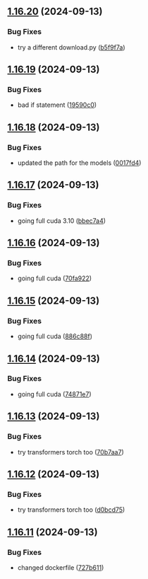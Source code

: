 ## [1.16.20](https://github.com/intenttechnologies/multi2vec-clip-inference-basket/compare/v1.16.19...v1.16.20) (2024-09-13)


### Bug Fixes

* try a different download.py ([b5f9f7a](https://github.com/intenttechnologies/multi2vec-clip-inference-basket/commit/b5f9f7a6e35bc85d05e1b855e1be926c66e35180))

## [1.16.19](https://github.com/intenttechnologies/multi2vec-clip-inference-basket/compare/v1.16.18...v1.16.19) (2024-09-13)


### Bug Fixes

* bad if statement ([19590c0](https://github.com/intenttechnologies/multi2vec-clip-inference-basket/commit/19590c062e6fd5b70640a8dfad9fe20666720121))

## [1.16.18](https://github.com/intenttechnologies/multi2vec-clip-inference-basket/compare/v1.16.17...v1.16.18) (2024-09-13)


### Bug Fixes

* updated the path for the models ([0017fd4](https://github.com/intenttechnologies/multi2vec-clip-inference-basket/commit/0017fd41f8f1074b245582bb9157f152a1053671))

## [1.16.17](https://github.com/intenttechnologies/multi2vec-clip-inference-basket/compare/v1.16.16...v1.16.17) (2024-09-13)


### Bug Fixes

* going full cuda 3.10 ([bbec7a4](https://github.com/intenttechnologies/multi2vec-clip-inference-basket/commit/bbec7a4ee14f730e0037b7bc17ab0f8643fb1c96))

## [1.16.16](https://github.com/intenttechnologies/multi2vec-clip-inference-basket/compare/v1.16.15...v1.16.16) (2024-09-13)


### Bug Fixes

* going full cuda ([70fa922](https://github.com/intenttechnologies/multi2vec-clip-inference-basket/commit/70fa922bef04c305f564f627c389c768b009e1df))

## [1.16.15](https://github.com/intenttechnologies/multi2vec-clip-inference-basket/compare/v1.16.14...v1.16.15) (2024-09-13)


### Bug Fixes

* going full cuda ([886c88f](https://github.com/intenttechnologies/multi2vec-clip-inference-basket/commit/886c88f283559d1c014a0fa90f41e99530ba985e))

## [1.16.14](https://github.com/intenttechnologies/multi2vec-clip-inference-basket/compare/v1.16.13...v1.16.14) (2024-09-13)


### Bug Fixes

* going full cuda ([74871e7](https://github.com/intenttechnologies/multi2vec-clip-inference-basket/commit/74871e755eee57959b5ed2001d4a68d8fc7d9947))

## [1.16.13](https://github.com/intenttechnologies/multi2vec-clip-inference-basket/compare/v1.16.12...v1.16.13) (2024-09-13)


### Bug Fixes

* try transformers torch too ([70b7aa7](https://github.com/intenttechnologies/multi2vec-clip-inference-basket/commit/70b7aa7e2ae77665afe6297f4ef01b9f1a017fd5))

## [1.16.12](https://github.com/intenttechnologies/multi2vec-clip-inference-basket/compare/v1.16.11...v1.16.12) (2024-09-13)


### Bug Fixes

* try transformers torch too ([d0bcd75](https://github.com/intenttechnologies/multi2vec-clip-inference-basket/commit/d0bcd758989b52b5e374670c924f19d7bc4e46fc))

## [1.16.11](https://github.com/intenttechnologies/multi2vec-clip-inference-basket/compare/v1.16.10...v1.16.11) (2024-09-13)


### Bug Fixes

* changed dockerfile ([727b611](https://github.com/intenttechnologies/multi2vec-clip-inference-basket/commit/727b611a0b152106c56924d99c683aa0e442261b))

